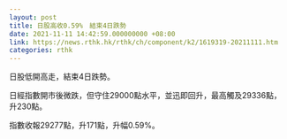 ```yaml
---
layout: post
title: 日股高收0.59%　結束4日跌勢
date: 2021-11-11 14:42:59.000000000 +08:00
link: https://news.rthk.hk/rthk/ch/component/k2/1619319-20211111.htm
categories: rthk
---
```


日股低開高走，結束4日跌勢。

日經指數開市後微跌，但守住29000點水平，並迅即回升，最高觸及29336點，升230點。

指數收報29277點，升171點，升幅0.59%。
